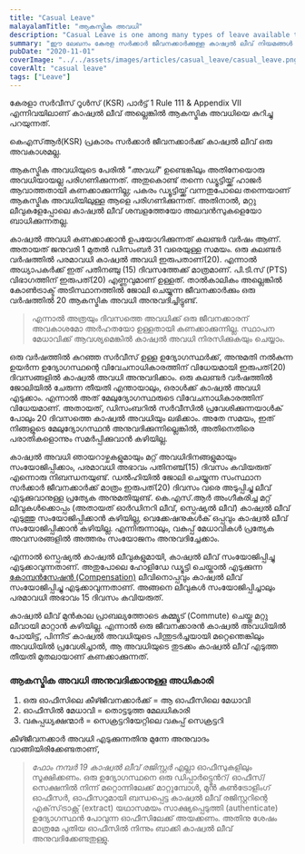```yaml
---
title: "Casual Leave"
malayalamTitle: "ആകസ്മിക അവധി"
description: "Casual Leave is one among many types of leave available to a service member. Here are some important information related to Casual Leave."
summary: "ഈ ലേഖനം കേരള സർക്കാർ ജീവനക്കാർക്കുള്ള കാഷ്വൽ ലീവ് നിയമങ്ങൾ വിവരിക്കുന്നു. ഇത് യോഗ്യത, പരമാവധി അവധി ദിവസങ്ങൾ, നടപടിക്രമ മാർഗ്ഗനിർദ്ദേശങ്ങൾ, അവധി അനുവദിക്കുന്നതിൽ അധികാരികളുടെ പങ്ക് എന്നിവ വിശദമാക്കുന്നു."
pubDate: "2020-11-01"
coverImage: "../../assets/images/articles/casual_leave/casual_leave.png"
coverAlt: "casual leave"
tags: ["Leave"]
---
```


കേരളാ സർവീസ് റൂൾസ് (KSR) പാർട്ട് 1 Rule 111 & Appendix VII എന്നിവയിലാണ് കാഷ്വൽ ലീവ് അല്ലെങ്കിൽ ആകസ്മിക അവധിയെ കുറിച്ചു പറയുന്നത്.

കെ‌എസ്‌ആർ(KSR) പ്രകാരം സർക്കാർ ജീവനക്കാർക്ക് കാഷ്വൽ ലീവ് ഒരു അവകാശമല്ല.

ആകസ്മിക അവധിയുടെ പേരിൽ _"അവധി"_ ഉണ്ടെങ്കിലും അതിനേയൊരു അവധിയായല്ല പരിഗണിക്കുന്നത്. അതുകൊണ്ട് തന്നെ ഡ്യൂട്ടിയ്ക്ക് ഹാജർ ആവാത്തതായി കണക്കാക്കുന്നില്ല; പകരം ഡ്യൂട്ടിയ്ക്ക് വന്നതുപോലെ തന്നെയാണ് ആകസ്മിക അവധിയിലുള്ള ആളെ പരിഗണിക്കുന്നത്. അതിനാൽ, മറ്റു ലീവുകളേപ്പോലെ കാഷ്വൽ ലീവ് ശമ്പളത്തേയോ അലവൻസുകളെയോ ബാധിക്കുന്നതല്ല.

കാഷ്വൽ അവധി കണക്കാക്കാൻ ഉപയോഗിക്കുന്നത് കലണ്ടർ വർഷം ആണ്. അതായത് ജനുവരി 1 മുതൽ ഡിസംബർ 31 വരെയുള്ള സമയം. ഒരു കലണ്ടർ വർഷത്തിൽ പരമാവധി കാഷ്വൽ അവധി ഇരുപതാണ്(20). എന്നാൽ അധ്യാപകർക്ക് ഇത് പതിനഞ്ചു (15) ദിവസത്തേക്ക് മാത്രമാണ്. പി.ടി.സ് (PTS) വിഭാഗത്തിന് ഇരുപത്(20) എണ്ണവുമാണ് ഉള്ളത്. താൽകാലികം അല്ലെങ്കിൽ കോൺട്രാക്ട് അടിസ്ഥാനത്തിൽ ജോലി ചെയ്യുന്ന ജീവനക്കാർക്കും ഒരു വർഷത്തിൽ 20 ആകസ്മിക അവധി അനുവദിച്ചിട്ടുണ്ട്.

> എന്നാൽ അത്രയും ദിവസത്തെ അവധിക്ക് ഒരു ജീവനക്കാരന് അവകാശമോ അർഹതയോ ഉള്ളതായി കണക്കാക്കുന്നില്ല. സ്ഥാപന മേധാവിക്ക് ആവശ്യമെങ്കിൽ കാഷ്വൽ അവധി നിരസിക്കുകയും ചെയ്യാം.

ഒരു വർഷത്തിൽ കുറഞ്ഞ സർവീസ് ഉള്ള ഉദ്യോഗസ്ഥർക്ക്, അനുമതി നൽകുന്ന ഉയർന്ന ഉദ്യോഗസ്ഥന്റെ വിവേചനാധികാരത്തിന് വിധേയമായി ഇരുപത്(20) ദിവസങ്ങളിൽ കാഷ്വൽ അവധി അനുവദിക്കാം. ഒരു കലണ്ടർ വർഷത്തിൽ ജോലിയിൽ ചേരുന്ന തീയതി എന്തായാലും, ഒരാൾക്ക് കാഷ്വൽ അവധി എടുക്കാം. എന്നാൽ അത് മേലുദ്യോഗസ്ഥരുടെ വിവേചനാധികാരത്തിന് വിധേയമാണ്. അതായത്, ഡിസംബറിൽ സർവീസിൽ പ്രവേശിക്കുന്നയാൾക് പോലും 20 ദിവസത്തെ കാഷ്വൽ അവധിയും ലഭിക്കാം. അതേ സമയം, ഇത് നിങ്ങളുടെ മേലുദ്യോഗസ്ഥൻ അനുവദിക്കുന്നില്ലെങ്കിൽ, അതിനെതിരെ പരാതികളൊന്നും സമർപ്പിക്കുവാൻ കഴിയില്ല.

കാഷ്വൽ അവധി ഞായറാഴ്ചകളുമായും മറ്റ് അവധിദിനങ്ങളുമായും സംയോജിപ്പിക്കാം, പരമാവധി അഭാവം പതിനഞ്ച്(15) ദിവസം കവിയരുത് എന്നൊരു നിബന്ധനയുണ്ട്. ഡൽഹിയിൽ ജോലി ചെയ്യുന്ന സംസ്ഥാന സർക്കാർ ജീവനക്കാർക്ക് മാത്രം ഇരുപത്(20) ദിവസം വരെ അടുപ്പിച്ചു ലീവ് എടുക്കുവാനുള്ള പ്രത്യേക അനുമതിയുണ്ട്. കെ‌.എസ്‌.ആർ അംഗീകരിച്ച മറ്റ് ലീവുകൾക്കൊപ്പം (അതായത് ഓർഡിനറി ലീവ്, സ്പെഷ്യൽ ലീവ്) കാഷ്വൽ ലീവ് എടുത്തു സംയോജിപ്പിക്കാൻ കഴിയില്ല, വെക്കേഷനുകൾക് ഒപ്പവും കാഷ്വൽ ലീവ് സംയോജിപ്പിക്കാൻ കഴിയില്ല. എന്നിരുന്നാലും, വകുപ്പ് മേധാവികൾ പ്രത്യേക അവസരങ്ങളിൽ അത്തരം സംയോജനം അനുവദിച്ചേക്കാം.

എന്നാൽ സ്പെഷ്യൽ കാഷ്വൽ ലീവുകളുമായി, കാഷ്വൽ ലീവ് സംയോജിപ്പിച്ചു എടുക്കാവുന്നതാണ്. അതുപോലെ ഹോളിഡേ ഡ്യൂട്ടി ചെയ്താൽ എടുക്കുന്ന [കോമ്പൻസേഷൻ (Compensation)](/article/compensation-leave/) ലീവിനൊപ്പവും കാഷ്വൽ ലീവ് സംയോജിപ്പിച്ചു എടുക്കാവുന്നതാണ്. അങ്ങനെ ലീവുകൾ സംയോജിപ്പിച്ചാലും പരമാവധി അഭാവം 15 ദിവസം കവിയരുത്.

കാഷ്വൽ ലീവ് മുൻകാല പ്രാബല്യത്തോടെ കമ്മ്യൂട് (Commute) ചെയ്തു മറ്റു ലീവായി മാറ്റാൻ കഴിയില്ല. എന്നാൽ ഒരു ജീവനക്കാരൻ കാഷ്വൽ അവധിയിൽ പോയിട്ട്, പിന്നീട് കാഷ്വൽ അവധിയുടെ പിന്തുടർച്ചയായി മറ്റെന്തെങ്കിലും അവധിയിൽ പ്രവേശിച്ചാൽ, ആ അവധിയുടെ തുടക്കം കാഷ്വൽ ലീവ് എടുത്ത തീയതി മുതലായാണ് കണക്കാക്കുന്നത്.

### ആകസ്മിക അവധി അനുവദിക്കാനുള്ള അധികാരി

1. ഒരു ഓഫീസിലെ കീഴ്ജീവനക്കാർക്ക്‌ = ആ ഓഫീസിലെ മേധാവി
2. ഓഫീസിൽ മേധാവി = തൊട്ടടുത്ത മേലധികാരി
3. വകുപ്പധ്യക്ഷന്മാർ = സെക്രട്ടറിയേറ്റിലെ വകുപ്പ് സെക്രട്ടറി

കീഴ്ജീവനക്കാർ അവധി എടുക്കുന്നതിനു മുന്നേ അനുവാദം വാങ്ങിയിരിക്കേണ്ടതാണ്,

> _ഫോം നമ്പർ 19 കാഷ്വൽ ലീവ് രജിസ്റ്റർ_ എല്ലാ ഓഫീസുകളിലും സൂക്ഷിക്കണം. ഒരു ഉദ്യോഗസ്ഥനെ ഒരു ഡിപ്പാർട്ട്മെൻറ്/ ഓഫീസ്/ സെക്ഷനിൽ നിന്ന് മറ്റൊന്നിലേക്ക് മാറ്റുമ്പോൾ, മുൻ കൺട്രോളിംഗ് ഓഫീസർ, ഓഫീസറുമായി ബന്ധപ്പെട്ട കാഷ്വൽ ലീവ് രജിസ്റ്ററിന്റെ എക്‌സ്‌ട്രാക്റ്റ് (extract) യഥാസമയം സാക്ഷ്യപ്പെടുത്തി (authenticate) ഉദ്യോഗസ്ഥൻ പോവുന്ന ഓഫീസിലേക്ക് അയക്കണം. അതിനു ശേഷം മാത്രമേ പുതിയ ഓഫീസിൽ നിന്നും ബാക്കി കാഷ്വൽ ലീവ് അനുവദിക്കേണ്ടതുള്ളു.
